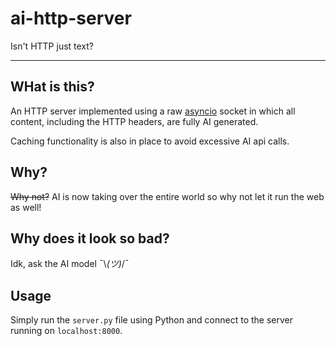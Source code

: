 # ai-http-server

Isn't HTTP just text?

---

## WHat is this?

An HTTP server implemented using a raw [asyncio](https://docs.python.org/3/library/asyncio.html) socket in which all content, including the HTTP headers, are fully AI generated.

Caching functionality is also in place to avoid excessive AI api calls.

## Why?

~~Why not?~~ AI is now taking over the entire world so why not let it run the web as well!

## Why does it look so bad?

Idk, ask the AI model ¯\\_(ツ)_/¯

## Usage

Simply run the `server.py` file using Python and connect to the server running on `localhost:8000`.
